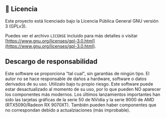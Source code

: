 ## 🪪 Licencia

Este proyecto está licenciado bajo la Licencia Pública General GNU versión 3 (GPLv3).

Puedes ver el archivo `LICENSE` incluido para más detalles o visitar [https://www.gnu.org/licenses/gpl-3.0.html](https://www.gnu.org/licenses/gpl-3.0.html).

## Descargo de responsabilidad

Este software se proporciona "tal cual", sin garantías de ningún tipo. El autor no se hace responsable de daños a hardware, software o datos derivados de su uso. Utilízalo bajo tu propio riesgo.
Este software puede estar desactualizado al momento de su uso, por lo que pueden NO aparecer los componentes más modernos. Los últimos lanzamientos importantes han sido las tarjetas gráficas de la serie 50 de NVidia y la serie 9000 de AMD (RTX5090/Radeon RX 9070XT).
También pueden haber componentes que no correspondan debido a actualziaciones (más improbable).
